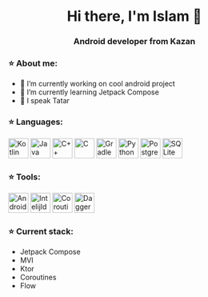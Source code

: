 <div id="header" align="center">
  <h1>Hi there, I'm Islam 👋</h1>
  <h3>Android developer from Kazan</h3>
</div>

### :star: About me:
- 🔭 I’m currently working on cool android project
- 🌱 I’m currently learning Jetpack Compose
- 💬 I speak Tatar

### :star: Languages:
<p>
  <img src="https://cdn.jsdelivr.net/gh/devicons/devicon@latest/icons/kotlin/kotlin-original.svg" title="Kotlin" width="40" height="40" />
  <img src="https://cdn.jsdelivr.net/gh/devicons/devicon@latest/icons/java/java-original.svg" title="Java" width="40" height="40" />
  <img src="https://cdn.jsdelivr.net/gh/devicons/devicon@latest/icons/cplusplus/cplusplus-original.svg" title="C++" width="40" height="40" />
  <img src="https://cdn.jsdelivr.net/gh/devicons/devicon@latest/icons/c/c-original.svg" title="C" width="40" height="40" />
  <img src="https://cdn.jsdelivr.net/gh/devicons/devicon@latest/icons/gradle/gradle-original.svg" title="Gradle" width="40" height="40" />
  <img src="https://cdn.jsdelivr.net/gh/devicons/devicon@latest/icons/python/python-original.svg" title="Python" width="40" height="40" />
  <img src="https://cdn.jsdelivr.net/gh/devicons/devicon@latest/icons/postgresql/postgresql-original.svg" title="PostgreSQL" width="40" height="40" />
  <img src="https://cdn.jsdelivr.net/gh/devicons/devicon@latest/icons/sqlite/sqlite-original.svg" title="SQLite" width="40" height="40" />
</p>

### :star: Tools:
<p>
  <img src="https://cdn.jsdelivr.net/gh/devicons/devicon@latest/icons/androidstudio/androidstudio-original.svg" title="AndroidStudio" width="40" height="40" />
  <img src="https://cdn.jsdelivr.net/gh/devicons/devicon@latest/icons/intellij/intellij-original.svg" title="IntelijIdea" width="40" height="40" />
  <img src="https://github.com/user-attachments/assets/e8c00db4-869e-4685-8f7d-1c5cfe5bf72d" title="Coroutines" width="40" height="40" />
  <img src="https://github.com/user-attachments/assets/6c1e8564-317f-4a9b-946d-b1b22bd957c4" title="Dagger" width="40" height="40" />
</p>

### :star: Current stack:
- Jetpack Compose
- MVI
- Ktor
- Coroutines
- Flow
